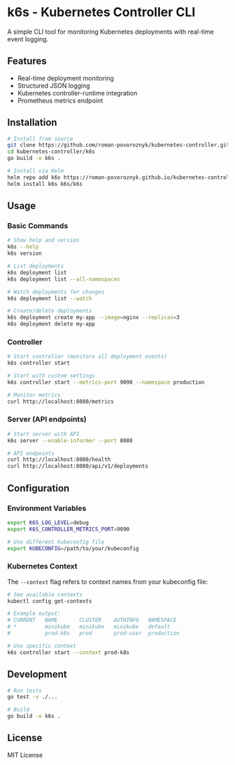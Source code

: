 # k6s - Kubernetes Controller CLI

A simple CLI tool for monitoring Kubernetes deployments with real-time event logging.

## Features

- Real-time deployment monitoring
- Structured JSON logging
- Kubernetes controller-runtime integration
- Prometheus metrics endpoint

## Installation

```bash
# Install from source
git clone https://github.com/roman-povoroznyk/kubernetes-controller.git
cd kubernetes-controller/k6s
go build -o k6s .

# Install via Helm
helm repo add k6s https://roman-povoroznyk.github.io/kubernetes-controller
helm install k6s k6s/k6s
```

## Usage

### Basic Commands

```bash
# Show help and version
k6s --help
k6s version

# List deployments
k6s deployment list
k6s deployment list --all-namespaces

# Watch deployments for changes
k6s deployment list --watch

# Create/delete deployments
k6s deployment create my-app --image=nginx --replicas=3
k6s deployment delete my-app
```

### Controller

```bash
# Start controller (monitors all deployment events)
k6s controller start

# Start with custom settings
k6s controller start --metrics-port 9090 --namespace production

# Monitor metrics
curl http://localhost:8080/metrics
```

### Server (API endpoints)

```bash
# Start server with API
k6s server --enable-informer --port 8080

# API endpoints
curl http://localhost:8080/health
curl http://localhost:8080/api/v1/deployments
```

## Configuration

### Environment Variables

```bash
export K6S_LOG_LEVEL=debug
export K6S_CONTROLLER_METRICS_PORT=9090

# Use different kubeconfig file
export KUBECONFIG=/path/to/your/kubeconfig
```

### Kubernetes Context

The `--context` flag refers to context names from your kubeconfig file:

```bash
# See available contexts
kubectl config get-contexts

# Example output:
# CURRENT   NAME       CLUSTER    AUTHINFO   NAMESPACE
# *         minikube   minikube   minikube   default
#           prod-k8s   prod       prod-user  production

# Use specific context
k6s controller start --context prod-k8s
```

## Development

```bash
# Run tests
go test -v ./...

# Build
go build -o k6s .
```

## License

MIT License